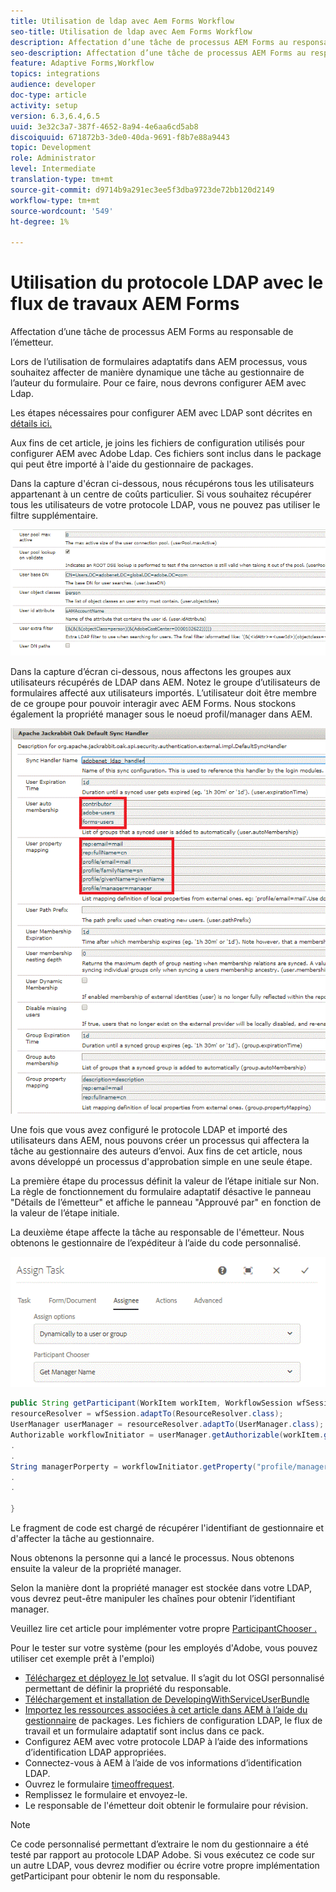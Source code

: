 ```yaml
---
title: Utilisation de ldap avec Aem Forms Workflow
seo-title: Utilisation de ldap avec Aem Forms Workflow
description: Affectation d’une tâche de processus AEM Forms au responsable de l’émetteur
seo-description: Affectation d’une tâche de processus AEM Forms au responsable de l’émetteur
feature: Adaptive Forms,Workflow
topics: integrations
audience: developer
doc-type: article
activity: setup
version: 6.3,6.4,6.5
uuid: 3e32c3a7-387f-4652-8a94-4e6aa6cd5ab8
discoiquuid: 671872b3-3de0-40da-9691-f8b7e88a9443
topic: Development
role: Administrator
level: Intermediate
translation-type: tm+mt
source-git-commit: d9714b9a291ec3ee5f3dba9723de72bb120d2149
workflow-type: tm+mt
source-wordcount: '549'
ht-degree: 1%

---
```



# Utilisation du protocole LDAP avec le flux de travaux AEM Forms

Affectation d’une tâche de processus AEM Forms au responsable de l’émetteur.

Lors de l’utilisation de formulaires adaptatifs dans AEM processus, vous souhaitez affecter de manière dynamique une tâche au gestionnaire de l’auteur du formulaire. Pour ce faire, nous devrons configurer AEM avec Ldap.

Les étapes nécessaires pour configurer AEM avec LDAP sont décrites en [détails ici.](https://helpx.adobe.com/experience-manager/6-5/sites/administering/using/ldap-config.html)

Aux fins de cet article, je joins les fichiers de configuration utilisés pour configurer AEM avec Adobe Ldap. Ces fichiers sont inclus dans le package qui peut être importé à l&#39;aide du gestionnaire de packages.

Dans la capture d&#39;écran ci-dessous, nous récupérons tous les utilisateurs appartenant à un centre de coûts particulier. Si vous souhaitez récupérer tous les utilisateurs de votre protocole LDAP, vous ne pouvez pas utiliser le filtre supplémentaire.

![Configuration du protocole LDAP](assets/costcenterldap.gif)

Dans la capture d’écran ci-dessous, nous affectons les groupes aux utilisateurs récupérés de LDAP dans AEM. Notez le groupe d’utilisateurs de formulaires affecté aux utilisateurs importés. L’utilisateur doit être membre de ce groupe pour pouvoir interagir avec AEM Forms. Nous stockons également la propriété manager sous le noeud profil/manager dans AEM.

![Synchandler](assets/synchandler.gif)

Une fois que vous avez configuré le protocole LDAP et importé des utilisateurs dans AEM, nous pouvons créer un processus qui affectera la tâche au gestionnaire des auteurs d’envoi. Aux fins de cet article, nous avons développé un processus d&#39;approbation simple en une seule étape.

La première étape du processus définit la valeur de l’étape initiale sur Non. La règle de fonctionnement du formulaire adaptatif désactive le panneau &quot;Détails de l’émetteur&quot; et affiche le panneau &quot;Approuvé par&quot; en fonction de la valeur de l’étape initiale.

La deuxième étape affecte la tâche au responsable de l&#39;émetteur. Nous obtenons le gestionnaire de l’expéditeur à l’aide du code personnalisé.

![Assigner une tâche](assets/assigntask.gif)

```java
public String getParticipant(WorkItem workItem, WorkflowSession wfSession, MetaDataMap arg2) throws WorkflowException{
resourceResolver = wfSession.adaptTo(ResourceResolver.class);
UserManager userManager = resourceResolver.adaptTo(UserManager.class);
Authorizable workflowInitiator = userManager.getAuthorizable(workItem.getWorkflow().getInitiator());
.
.
String managerPorperty = workflowInitiator.getProperty("profile/manager")[0].getString();
.
.

}
```

Le fragment de code est chargé de récupérer l&#39;identifiant de gestionnaire et d&#39;affecter la tâche au gestionnaire.

Nous obtenons la personne qui a lancé le processus. Nous obtenons ensuite la valeur de la propriété manager.

Selon la manière dont la propriété manager est stockée dans votre LDAP, vous devrez peut-être manipuler les chaînes pour obtenir l’identifiant manager.

Veuillez lire cet article pour implémenter votre propre [ ParticipantChooser .](https://helpx.adobe.com/experience-manager/using/dynamic-steps.html)

Pour le tester sur votre système (pour les employés d&#39;Adobe, vous pouvez utiliser cet exemple prêt à l&#39;emploi)

* [Téléchargez et déployez le lot](/help/forms/assets/common-osgi-bundles/SetValueApp.core-1.0-SNAPSHOT.jar) setvalue. Il s’agit du lot OSGI personnalisé permettant de définir la propriété du responsable.
* [Téléchargement et installation de DevelopingWithServiceUserBundle](/help/forms/assets/common-osgi-bundles/DevelopingWithServiceUser.jar)
* [Importez les ressources associées à cet article dans AEM à l’aide du gestionnaire](assets/aem-forms-ldap.zip) de packages. Les fichiers de configuration LDAP, le flux de travail et un formulaire adaptatif sont inclus dans ce pack.
* Configurez AEM avec votre protocole LDAP à l’aide des informations d’identification LDAP appropriées.
* Connectez-vous à AEM à l’aide de vos informations d’identification LDAP.
* Ouvrez le formulaire [timeoffrequest](http://localhost:4502/content/dam/formsanddocuments/helpx/timeoffrequestform/jcr:content?wcmmode=disabled).
* Remplissez le formulaire et envoyez-le.
* Le responsable de l&#39;émetteur doit obtenir le formulaire pour révision.

>[!NOTE]
>
>Ce code personnalisé permettant d’extraire le nom du gestionnaire a été testé par rapport au protocole LDAP Adobe. Si vous exécutez ce code sur un autre LDAP, vous devrez modifier ou écrire votre propre implémentation getParticipant pour obtenir le nom du responsable.
